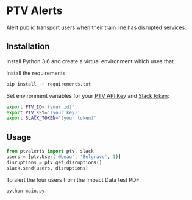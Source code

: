 # PTV Alerts

Alert public transport users when their train line has disrupted services.

## Installation

Install Python 3.6 and create a virtual environment which uses that.

Install the requirements:
```sh
pip install -r requirements.txt
```

Set environment variables for your [PTV API
Key](https://static.ptv.vic.gov.au/PTV/PTV%20docs/API/1475462320/PTV-Timetable-API-key-and-signature-document.RTF)
and [Slack token](https://api.slack.com/custom-integrations/legacy-tokens):

```sh
export PTV_ID='(your id)'
export PTV_KEY='(your key)'
export SLACK_TOKEN='(your token)'
```

## Usage

```python
from ptvalerts import ptv, slack
users = [ptv.User('@beau', 'Belgrave', 1)]
disruptions = ptv.get_disruptions()
slack.send(users, disruptions)
```

To alert the four users from the Impact Data test PDF:
```sh
python main.py
```

